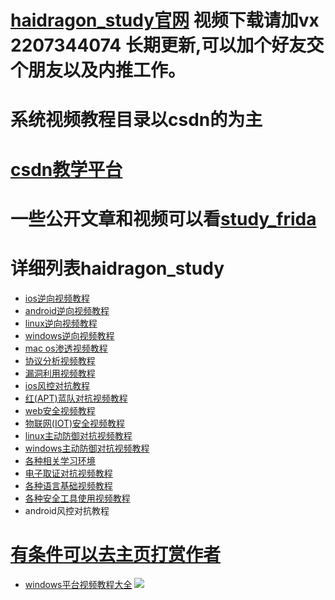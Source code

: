 
# [haidragon_study官网](https://www.haidragonstudy.com/)  视频下载请加vx 2207344074 长期更新,可以加个好友交个朋友以及内推工作。
# 系统视频教程目录以csdn的为主
# [csdn教学平台](https://edu.csdn.net/lecturer/5805?spm=1002.2001.3001.4144)
# 一些公开文章和视频可以看[study_frida](https://github.com/haidragon/study_frida)
# 详细列表haidragon_study

* [ios逆向视频教程](https://github.com/haidragon/haidragon_study/blob/master/ios%E9%80%86%E5%90%91%E8%A7%86%E9%A2%91%E6%95%99%E7%A8%8B.md)
* [android逆向视频教程](https://github.com/haidragon/haidragon_study/blob/master/android%E9%80%86%E5%90%91%E8%A7%86%E9%A2%91%E6%95%99%E7%A8%8B.md)
* [linux逆向视频教程](https://github.com/haidragon/haidragon_study/blob/master/linux%E9%80%86%E5%90%91%E8%A7%86%E9%A2%91%E6%95%99%E7%A8%8B.md)
* [windows逆向视频教程](https://github.com/haidragon/haidragon_study/blob/master/windows%E9%80%86%E5%90%91%E8%A7%86%E9%A2%91%E6%95%99%E7%A8%8B.md)
* [mac os渗透视频教程](https://github.com/haidragon/haidragon_study/blob/master/mac%20os%E9%80%86%E5%90%91%E8%A7%86%E9%A2%91%E6%95%99%E7%A8%8B.md)
* [协议分析视频教程](https://github.com/haidragon/haidragon_study/blob/master/%E7%BD%91%E7%BB%9C%E5%8D%8F%E8%AE%AE%E5%85%A8%E6%B5%81%E9%87%8F%E5%88%86%E6%9E%90%E8%A7%86%E9%A2%91%E6%95%99%E7%A8%8B.md)
* [漏洞利用视频教程](https://github.com/haidragon/haidragon_study/blob/master/%E6%BC%8F%E6%B4%9E%E5%88%A9%E7%94%A8%E8%A7%86%E9%A2%91%E6%95%99%E7%A8%8B.md)
* [ios风控对抗教程](https://github.com/haidragon/haidragon_study/blob/master/ios%E9%A3%8E%E6%8E%A7%E5%AF%B9%E6%8A%97%E6%95%99%E7%A8%8B.md)
* [红(APT)蓝队对抗视频教程](https://github.com/haidragon/haidragon_study/blob/master/windows%E7%BA%A2%E8%93%9D%E5%AF%B9%E6%8A%97%E8%A7%86%E9%A2%91%E6%95%99%E7%A8%8B(APT).md)
* [web安全视频教程](https://github.com/haidragon/haidragon_study/blob/master/%E6%B8%97%E9%80%8F%E6%B5%8B%E8%AF%95%E8%A7%86%E9%A2%91%E6%95%99%E7%A8%8B.md)
* [物联网(IOT)安全视频教程](https://github.com/haidragon/haidragon_study/blob/master/%E7%89%A9%E8%81%94%E7%BD%91(IOT)%E5%AE%89%E5%85%A8%E8%A7%86%E9%A2%91%E6%95%99%E7%A8%8B.md)
* [linux主动防御对抗视频教程](https://github.com/haidragon/haidragon/blob/main/linux%E4%B8%BB%E5%8A%A8%E9%98%B2%E5%BE%A1%E5%AF%B9%E6%8A%97%E8%A7%86%E9%A2%91%E6%95%99%E7%A8%8B.md)
* [windows主动防御对抗视频教程](https://github.com/haidragon/haidragon/blob/main/windows_ids.md)
* [各种相关学习环境](https://github.com/haidragon/study_learn_environment) 
* [电子取证对抗视频教程](https://github.com/haidragon/haidragon/blob/main/%E7%94%B5%E5%AD%90%E5%8F%96%E8%AF%81.md)
* [各种语言基础视频教程](https://github.com/haidragon/haidragon/blob/main/study_base/readme.md)
* [各种安全工具使用视频教程](https://github.com/haidragon/haidragon/blob/main/tools/readme.md)
* android风控对抗教程
# [有条件可以去主页打赏作者](https://haidragon.github.io/)

* [windows平台视频教程大全](https://github.com/haidragon/haidragon.github.io/blob/main/windows/windows.md)
![](./gzh.png)

 
